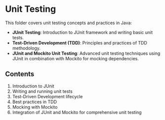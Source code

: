 # Unit Testing

This folder covers unit testing concepts and practices in Java:

- **JUnit Testing**: Introduction to JUnit framework and writing basic unit tests.
- **Test-Driven Development (TDD)**: Principles and practices of TDD methodology.
- **JUnit and Mockito Unit Testing**: Advanced unit testing techniques using JUnit in combination with Mockito for mocking dependencies.

## Contents

1. Introduction to JUnit
2. Writing and running unit tests
3. Test-Driven Development lifecycle
4. Best practices in TDD
5. Mocking with Mockito
6. Integration of JUnit and Mockito for comprehensive unit testing
